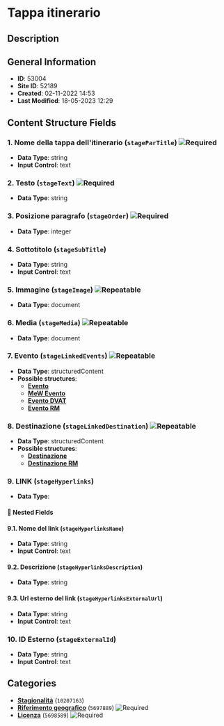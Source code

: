 # Tappa itinerario

## Description

## General Information
- **ID**: 53004
- **Site ID**: 52189
- **Created**: 02-11-2022 14:53
- **Last Modified**: 18-05-2023 12:29

## Content Structure Fields
### 1. Nome della tappa dell'itinerario (`stageParTitle`) ![Required](https://img.shields.io/badge/*Required-red.svg)
- **Data Type**: string
- **Input Control**: text

### 2. Testo (`stageText`) ![Required](https://img.shields.io/badge/*Required-red.svg)
- **Data Type**: string

### 3. Posizione paragrafo (`stageOrder`) ![Required](https://img.shields.io/badge/*Required-red.svg)
- **Data Type**: integer

### 4. Sottotitolo (`stageSubTitle`) 
- **Data Type**: string
- **Input Control**: text

### 5. Immagine (`stageImage`) ![Repeatable](https://img.shields.io/badge/🔄Repeatable-blue.svg)
- **Data Type**: document

### 6. Media (`stageMedia`) ![Repeatable](https://img.shields.io/badge/🔄Repeatable-blue.svg)
- **Data Type**: document

### 7. Evento (`stageLinkedEvents`) ![Repeatable](https://img.shields.io/badge/🔄Repeatable-blue.svg)
- **Data Type**: structuredContent
- **Possible structures**:
  - **[Evento](../../contentStructure/evento/README.md)**
  - **[MeW Evento](../../contentStructure/mew-evento/README.md)**
  - **[Evento DVAT](../../contentStructure/evento-dvat/README.md)**
  - **[Evento RM](../../contentStructure/evento-rm/README.md)**

### 8. Destinazione (`stageLinkedDestination`) ![Repeatable](https://img.shields.io/badge/🔄Repeatable-blue.svg)
- **Data Type**: structuredContent
- **Possible structures**:
  - **[Destinazione](../../contentStructure/destinazione/README.md)**
  - **[Destinazione RM](../../contentStructure/destinazione-rm/README.md)**

### 9. LINK (`stageHyperlinks`) 
- **Data Type**: 
#### 📁 Nested Fields
#### 9.1. Nome del link (`stageHyperlinksName`) 
- **Data Type**: string
- **Input Control**: text

#### 9.2. Descrizione (`stageHyperlinksDescription`) 
- **Data Type**: string

#### 9.3. Url esterno del link (`stageHyperlinksExternalUrl`) 
- **Data Type**: string
- **Input Control**: text


### 10. ID Esterno (`stageExternalId`) 
- **Data Type**: string
- **Input Control**: text

## Categories
- **[Stagionalità](../../categories/stagionalità.md)** (`10207163`) 
- **[Riferimento geografico](../../categories/riferimento-geografico.md)** (`5697889`) ![Required](https://img.shields.io/badge/*Required-red.svg)
- **[Licenza](../../categories/licenza.md)** (`5698589`) ![Required](https://img.shields.io/badge/*Required-red.svg)
